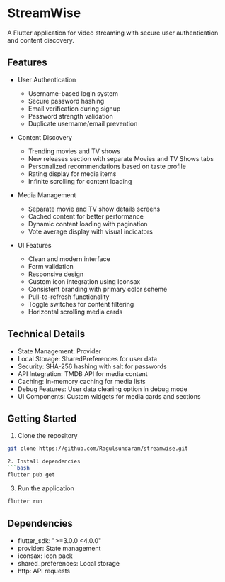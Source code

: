 # StreamWise

A Flutter application for video streaming with secure user authentication and content discovery.

## Features

- User Authentication
  - Username-based login system
  - Secure password hashing
  - Email verification during signup
  - Password strength validation
  - Duplicate username/email prevention

- Content Discovery
  - Trending movies and TV shows
  - New releases section with separate Movies and TV Shows tabs
  - Personalized recommendations based on taste profile
  - Rating display for media items
  - Infinite scrolling for content loading

- Media Management
  - Separate movie and TV show details screens
  - Cached content for better performance
  - Dynamic content loading with pagination
  - Vote average display with visual indicators

- UI Features
  - Clean and modern interface
  - Form validation
  - Responsive design
  - Custom icon integration using Iconsax
  - Consistent branding with primary color scheme
  - Pull-to-refresh functionality
  - Toggle switches for content filtering
  - Horizontal scrolling media cards

## Technical Details

- State Management: Provider
- Local Storage: SharedPreferences for user data
- Security: SHA-256 hashing with salt for passwords
- API Integration: TMDB API for media content
- Caching: In-memory caching for media lists
- Debug Features: User data clearing option in debug mode
- UI Components: Custom widgets for media cards and sections

## Getting Started

1. Clone the repository
```bash
git clone https://github.com/Ragulsundaram/streamwise.git

2. Install dependencies
```bash
flutter pub get
 ```

3. Run the application
```bash
flutter run
 ```

## Dependencies
- flutter_sdk: ">=3.0.0 <4.0.0"
- provider: State management
- iconsax: Icon pack
- shared_preferences: Local storage
- http: API requests
```plaintext
```